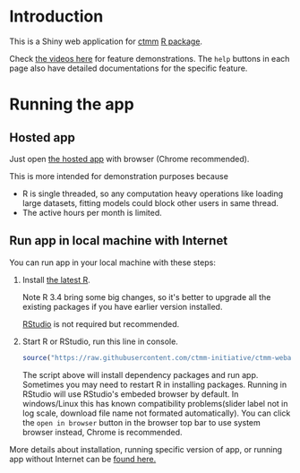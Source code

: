 # Introduction

This is a Shiny web application for [ctmm](https://github.com/ctmm-initiative/ctmm) [R package](https://cran.r-project.org/web/packages/ctmm/index.html). 

Check [the videos here](README-demo.md) for feature demonstrations. The `help` buttons in each page also have detailed documentations for the specific feature.

# Running the app

## Hosted app
Just open [the hosted app](https://ctmm.shinyapps.io/ctmmweb/) with browser (Chrome recommended). 

This is more intended for demonstration purposes because

- R is single threaded, so any computation heavy operations like loading large datasets, fitting models could block other users in same thread.
- The active hours per month is limited. 

## Run app in local machine with Internet

You can run app in your local machine with these steps:

1. Install [the latest R](https://www.r-project.org/). 

    Note R 3.4 bring some big changes, so it's better to upgrade all the existing packages if you have earlier version installed.
    
    [RStudio](https://www.rstudio.com/products/rstudio/download/) is not required but recommended.

2. Start R or RStudio, run this line in console.

    ```r
    source("https://raw.githubusercontent.com/ctmm-initiative/ctmm-webapp/master/run.R")
    ```

    The script above will install dependency packages and run app. Sometimes you may need to restart R in installing packages. 
    Running in RStudio will use RStudio's embeded browser by default. In windows/Linux this has known compatibility problems(slider label not in log scale, download file name not formated automatically). You can click the `open in browser` button in the browser top bar to use system browser instead, Chrome is recommended.
  
  More details about installation, running specific version of app, or running app without Internet can be [found here.](README-install.md) 
